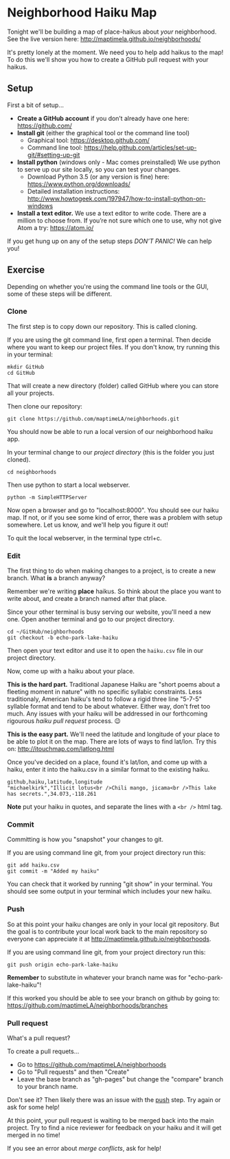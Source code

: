 # Neighborhood Haiku Map

Tonight we'll be building a map of place-haikus about *your* neighborhood. See the live version here: http://maptimela.github.io/neighborhoods/ 

It's pretty lonely at the moment. We need you to help add haikus to the map! To do this we'll show you how to create a GitHub pull request with your haikus.

## Setup

First a bit of setup...

 - **Create a GitHub account** if you don’t already have one here: https://github.com/
 - **Install git** (either the graphical tool or the command line tool)
   - Graphical tool: https://desktop.github.com/
   - Command line tool: https://help.github.com/articles/set-up-git/#setting-up-git
 - **Install python** (windows only - Mac comes preinstalled) We use python to
serve up our site locally, so you can test your changes.
   - Download Python 3.5 (or any version is fine) here: https://www.python.org/downloads/
   - Detailed installation instructions: http://www.howtogeek.com/197947/how-to-install-python-on-windows
- **Install a text editor.** We use a text editor to write code. There are a
million to choose from. If you’re not sure which one to use, why not
give Atom a try: https://atom.io/

If you get hung up on any of the setup steps *DON’T PANIC!* We can help
you!

## Exercise

Depending on whether you're using the command line tools or the GUI, some of these steps will be different.

### Clone

The first step is to copy down our repository. This is called cloning.

If you are using the git command line, first open a terminal. Then decide where you want to keep our project files. If you don't know, try running this in your terminal:

```
mkdir GitHub
cd GitHub
```
That will create a new directory (folder) called GitHub where you can store all your projects.

Then clone our repository:
```
git clone https://github.com/maptimeLA/neighborhoods.git
```

You should now be able to run a local version of our neighborhood haiku app.

In your terminal change to our *project directory* (this is the folder you just cloned).
```
cd neighborhoods
```

Then use python to start a local webserver.
```
python -m SimpleHTTPServer
```

Now open a browser and go to "localhost:8000". You should see our haiku map. If not, or if you see some kind of error, there was a problem with setup somewhere. Let us know, and we'll help you figure it out!

To quit the local webserver, in the terminal type ctrl+c.

### Edit

The first thing to do when making changes to a project, is to create a new branch. What **is** a branch anyway?

Remember we're writing **place** haikus. So think about the place you want to write about, and create a branch named after that place. 

Since your other terminal is busy serving our website, you'll need a new one. Open another terminal and go to our project directory.

```
cd ~/GitHub/neighborhoods
git checkout -b echo-park-lake-haiku
```

Then open your text editor and use it to open the `haiku.csv` file in our project directory.

Now, come up with a haiku about your place.

**This is the hard part.** Traditional Japanese Haiku are "short poems about a fleeting moment in nature" with no specific syllabic constraints. Less traditionaly, American haiku's tend to follow a rigid three line "5-7-5" syllable format and tend to be about whatever. Either way, don't fret too much. Any issues with your haiku will be addressed in our forthcoming rigourous *haiku pull request* process. :wink: 

**This is the easy part.** We'll need the latitude and longitude of your place to be able to plot it on the map. There are lots of ways to find lat/lon. Try this on: http://itouchmap.com/latlong.html

Once you've decided on a place, found it's lat/lon, and come up with a haiku, enter it into the haiku.csv in a similar format to the existing haiku.

```
github,haiku,latitude,longitude
"michaelkirk","Illicit lotus<br />Chili mango, jicama<br />This lake has secrets.",34.073,-118.261
```

**Note** put your haiku in quotes, and separate the lines with a `<br />` html tag.

### Commit

Committing is how you "snapshot" your changes to git.

If you are using command line git, from your project directory run this:

```
git add haiku.csv
git commit -m "Added my haiku"
```

You can check that it worked by running "git show" in your terminal. You should see some output in your terminal which includes your new haiku.

### Push

So at this point your haiku changes are only in your local git repository. But the goal is to contribute your local work back to the main repository so everyone can appreciate it at http://maptimela.github.io/neighborhoods.

If you are using command line git, from your project directory run this:

```
git push origin echo-park-lake-haiku
```
**Remember** to substitute in whatever your branch name was for "echo-park-lake-haiku"!

If this worked you should be able to see your branch on github by going to: https://github.com/maptimeLA/neighborhoods/branches

### Pull request

What's a pull request?

To create a pull requets...

 - Go to https://github.com/maptimeLA/neighborhoods
 - Go to "Pull requests" and then "Create"
 - Leave the base branch as "gh-pages" but change the "compare" branch to your branch name. 

Don't see it? Then likely there was an issue with the [push](#push) step. Try again or ask for some help!

At this point, your pull request is waiting to be merged back into the main project. Try to find a nice reviewer for feedback on your haiku and it will get merged in no time!

If you see an error about *merge conflicts*, ask for help!
